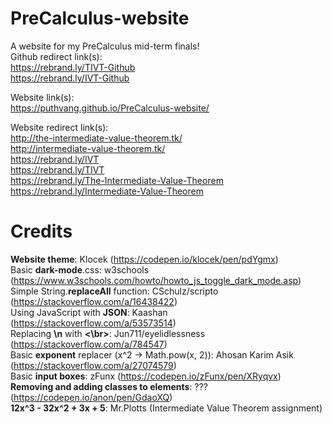 # PreCalculus-website
A website for my PreCalculus mid-term finals!<br>
Github redirect link(s):<br>
https://rebrand.ly/TIVT-Github<br>
https://rebrand.ly/IVT-Github<br>

Website link(s):<br>
https://puthvang.github.io/PreCalculus-website/<br>

Website redirect link(s):<br>
http://the-intermediate-value-theorem.tk/<br>
http://intermediate-value-theorem.tk/<br>
https://rebrand.ly/IVT<br>
https://rebrand.ly/TIVT<br>
https://rebrand.ly/The-Intermediate-Value-Theorem<br>
https://rebrand.ly/Intermediate-Value-Theorem<br>

# Credits
**Website theme**: Klocek (https://codepen.io/klocek/pen/pdYgmx)<br>
Basic **dark-mode**.css: w3schools (https://www.w3schools.com/howto/howto_js_toggle_dark_mode.asp)<br>
Simple String.**replaceAll** function: CSchulz/scripto (https://stackoverflow.com/a/16438422)<br>
Using JavaScript with **JSON**: Kaashan (https://stackoverflow.com/a/53573514)<br>
Replacing **\n** with **<\br>**: Jun711/eyelidlessness (https://stackoverflow.com/a/784547)<br>
Basic **exponent** replacer (x^2 -> Math.pow(x, 2)):  Ahosan Karim Asik  (https://stackoverflow.com/a/27074579)<br>
Basic **input boxes**: zFunx (https://codepen.io/zFunx/pen/XRyqvx)<br>
**Removing and adding classes to elements**: ??? (https://codepen.io/anon/pen/GdaoXQ)<br>
**12x^3 - 32x^2 + 3x + 5**: Mr.Plotts (Intermediate Value Theorem assignment)<br>
